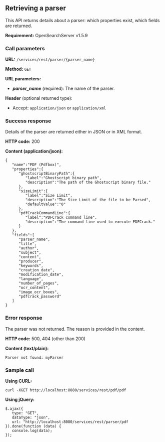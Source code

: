 ## Retrieving a parser

This API returns details about a parser: which properties exist, which fields are returned.

**Requirement:** OpenSearchServer v1.5.9

### Call parameters

**URL:** ```/services/rest/parser/{parser_name}```

**Method:** ```GET```

**URL parameters:**

- **_parser\_name_** (required): The name of the parser.

**Header** (optional returned type):

- Accept: ```application/json``` or ```application/xml```

### Success response

Details of the parser are returned either in JSON or in XML format.

**HTTP code:**
200

**Content (application/json):**


    {  
	   "name":"PDF (Pdfbox)",
	   "properties":{  
		  "ghostscriptBinaryPath":{  
			 "label":"Ghostscript binary path",
			 "description":"The path of the Ghostscript binary file."
		  },
		  "sizeLimit":{  
			 "label":"Size Limit",
			 "description":"The Size Limit of the file to be Parsed",
			 "defaultValue":"0"
		  },
		  "pdfCrackCommandLine":{  
			 "label":"PDFCrack command line",
			 "description":"The command line used to execute PDFCrack."
		  }
	   },
	   "fields":[  
		  "parser_name",
		  "title",
		  "author",
		  "subject",
		  "content",
		  "producer",
		  "keywords",
		  "creation_date",
		  "modification_date",
		  "language",
		  "number_of_pages",
		  "ocr_content",
		  "image_ocr_boxes",
		  "pdfcrack_password"
	   ]
	}

### Error response

The parser was not returned. The reason is provided in the content.

**HTTP code:**
500, 404 (other than 200)

**Content (text/plain):**
    
    Parser not found: myParser
    

### Sample call

**Using CURL:**

    curl -XGET http://localhost:8080/services/rest/pdf/pdf
    

**Using jQuery:**

    $.ajax({ 
       type: "GET",
       dataType: "json",
       url: "http://localhost:8080/services/rest/parser/pdf
    }).done(function (data) {
       console.log(data);
    });
    
